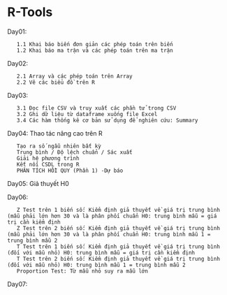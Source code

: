 # R-Tools
Day01: 
       
       1.1 Khai báo biến đơn giản các phép toán trên biến
       1.2 Khai báo ma trận và các phép toán trên ma trận

Day02: 
       
       2.1 Array và các phép toán trên Array
       2.2 Vẽ các biểu đồ trên R

Day03: 
       
       3.1 Đọc file CSV và truy xuất các phần tử trong CSV
       3.2 Ghi dữ liệu từ dataframe xuống file Excel
       3.4 Các hàm thống kê cơ bản sử dụng để nghiên cứu: Summary

Day04: Thao tác nâng cao trên R

       Tạo ra số ngẫu nhiên bất kỳ
       Trung bình / Độ lệch chuẩn / Sác xuất
       Giải hệ phương trình
       Kết nối CSDL trong R
       PHÂN TÍCH HỒI QUY (Phần 1) -Dự báo
       
Day05: Giả thuyết H0

Day06: 

       Z Test trên 1 biến số: Kiểm định giả thuyết về giá trị trung bình (mẫu phải lớn hơn 30 và là phân phối chuẩn H0: trung bình mẫu = giá trị cần kiểm định
       Z Test trên 2 biến số: Kiểm định giả thuyết về giá trị trung bình (mẫu phải lớn hơn 30 và là phân phối chuẩn H0: trung bình mẫu 1 = trung bình mẫu 2
       T Test trên 1 biến số: Kiểm định giả thuyết về giá trị trung bình (đối với mẫu nhỏ) H0: trung bình mẫu = giá trị cần kiểm định
       T Test trên 2 biến số: Kiểm định giả thuyết về giá trị trung bình (đối với mẫu nhỏ) H0: trung bình mẫu 1 = trung bình mẫu 2
       Proportion Test: Từ mẫu nhỏ suy ra mẫu lớn
  
Day07:
